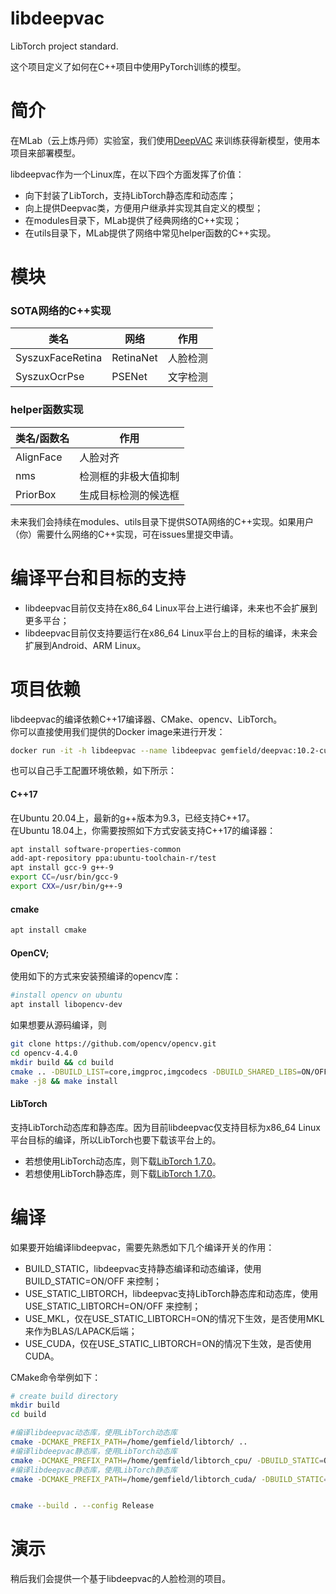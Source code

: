 # libdeepvac
LibTorch project standard.  

这个项目定义了如何在C++项目中使用PyTorch训练的模型。

# 简介

在MLab（云上炼丹师）实验室，我们使用[DeepVAC](https://github.com/DeepVAC/deepvac) 来训练获得新模型，使用本项目来部署模型。

libdeepvac作为一个Linux库，在以下四个方面发挥了价值：
- 向下封装了LibTorch，支持LibTorch静态库和动态库；
- 向上提供Deepvac类，方便用户继承并实现其自定义的模型；
- 在modules目录下，MLab提供了经典网络的C++实现；
- 在utils目录下，MLab提供了网络中常见helper函数的C++实现。

# 模块
### SOTA网络的C++实现
|类名 | 网络 | 作用 |
|-----|------|------|
|SyszuxFaceRetina| RetinaNet | 人脸检测|
|SyszuxOcrPse | PSENet | 文字检测 |

### helper函数实现
|类名/函数名 | 作用 |
|-----|------|
|AlignFace|人脸对齐|
|nms | 检测框的非极大值抑制|
|PriorBox| 生成目标检测的候选框 |


未来我们会持续在modules、utils目录下提供SOTA网络的C++实现。如果用户（你）需要什么网络的C++实现，可在issues里提交申请。

# 编译平台和目标的支持
- libdeepvac目前仅支持在x86_64 Linux平台上进行编译，未来也不会扩展到更多平台；
- libdeepvac目前仅支持要运行在x86_64 Linux平台上的目标的编译，未来会扩展到Android、ARM Linux。

# 项目依赖
libdeepvac的编译依赖C++17编译器、CMake、opencv、LibTorch。  
你可以直接使用我们提供的Docker image来进行开发：
```bash
docker run -it -h libdeepvac --name libdeepvac gemfield/deepvac:10.2-cudnn7-devel-ubuntu18.04 bash
```
也可以自己手工配置环境依赖，如下所示：

#### C++17
在Ubuntu 20.04上，最新的g++版本为9.3，已经支持C++17。  
在Ubuntu 18.04上，你需要按照如下方式安装支持C++17的编译器：
```bash
apt install software-properties-common
add-apt-repository ppa:ubuntu-toolchain-r/test
apt install gcc-9 g++-9
export CC=/usr/bin/gcc-9
export CXX=/usr/bin/g++-9
```

#### cmake
```bash
apt install cmake
```
  
#### OpenCV;
使用如下的方式来安装预编译的opencv库：
```bash
#install opencv on ubuntu
apt install libopencv-dev
```
如果想要从源码编译，则
```bash
git clone https://github.com/opencv/opencv.git
cd opencv-4.4.0
mkdir build && cd build
cmake .. -DBUILD_LIST=core,imgproc,imgcodecs -DBUILD_SHARED_LIBS=ON/OFF
make -j8 && make install
```

#### LibTorch
支持LibTorch动态库和静态库。因为目前libdeepvac仅支持目标为x86_64 Linux平台目标的编译，所以LibTorch也要下载该平台上的。
- 若想使用LibTorch动态库，则下载[LibTorch 1.7.0](https://download.pytorch.org/libtorch/cu102/libtorch-cxx11-abi-shared-with-deps-1.7.0.zip)。  
- 若想使用LibTorch静态库，则下载[LibTorch 1.7.0](https://github.com/CivilNet/libtorch/releases/download/v1.7.0/libtorch_cuda.tar.gz)。


# 编译
如果要开始编译libdeepvac，需要先熟悉如下几个编译开关的作用：
- BUILD_STATIC，libdeepvac支持静态编译和动态编译，使用BUILD_STATIC=ON/OFF 来控制；  
- USE_STATIC_LIBTORCH，libdeepvac支持LibTorch静态库和动态库，使用USE_STATIC_LIBTORCH=ON/OFF 来控制；
- USE_MKL，仅在USE_STATIC_LIBTORCH=ON的情况下生效，是否使用MKL来作为BLAS/LAPACK后端；
- USE_CUDA，仅在USE_STATIC_LIBTORCH=ON的情况下生效，是否使用CUDA。

CMake命令举例如下：

```bash
# create build directory
mkdir build
cd build

#编译libdeepvac动态库，使用LibTorch动态库
cmake -DCMAKE_PREFIX_PATH=/home/gemfield/libtorch/ ..
#编译libdeepvac静态库，使用LibTorch动态库
cmake -DCMAKE_PREFIX_PATH=/home/gemfield/libtorch_cpu/ -DBUILD_STATIC=ON ..
#编译libdeepvac静态库，使用LibTorch静态库
cmake -DCMAKE_PREFIX_PATH=/home/gemfield/libtorch_cuda/ -DBUILD_STATIC=ON -DUSE_STATIC_LIBTORCH=ON -DUSE_MKL=ON -DUSE_CUDA=ON ..


cmake --build . --config Release
```

# 演示
稍后我们会提供一个基于libdeepvac的人脸检测的项目。